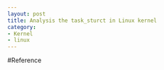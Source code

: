 ```yaml
---
layout: post
title: Analysis the task_sturct in Linux kernel
category: 
- Kernel
- linux
---
```


#Reference

